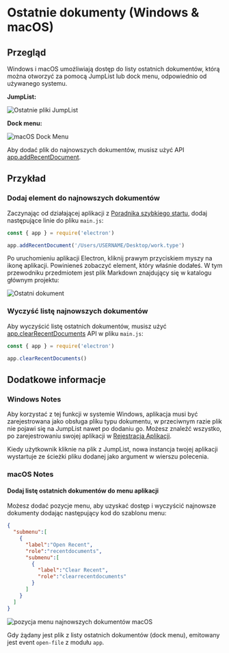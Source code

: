 # Ostatnie dokumenty (Windows & macOS)

## Przegląd

Windows i macOS umożliwiają dostęp do listy ostatnich dokumentów, którą można otworzyć za pomocą JumpList lub dock menu, odpowiednio od używanego systemu.

__JumpList:__

![Ostatnie pliki JumpList](https://cloud.githubusercontent.com/assets/2289/23446924/11a27b98-fdfc-11e6-8485-cc3b1e86b80a.png)

__Dock menu:__

![macOS Dock Menu](https://cloud.githubusercontent.com/assets/639601/5069610/2aa80758-6e97-11e4-8cfb-c1a414a10774.png)

Aby dodać plik do najnowszych dokumentów, musisz użyć API [app.addRecentDocument](../api/app.md#appaddrecentdocumentpath-macos-windows).

## Przykład

### Dodaj element do najnowszych dokumentów

Zaczynając od działającej aplikacji z [Poradnika szybkiego startu](quick-start.md), dodaj następujące linie do pliku `main.js`:

```javascript fiddle='docs/fiddles/features/recent-documents'
const { app } = require('electron')

app.addRecentDocument('/Users/USERNAME/Desktop/work.type')
```

Po uruchomieniu aplikacji Electron, kliknij prawym przyciskiem myszy na ikonę aplikacji. Powinieneś zobaczyć element, który właśnie dodałeś. W tym przewodniku przedmiotem jest plik Markdown znajdujący się w katalogu głównym projektu:

![Ostatni dokument](../images/recent-documents.png)

### Wyczyść listę najnowszych dokumentów

Aby wyczyścić listę ostatnich dokumentów, musisz użyć [app.clearRecentDocuments](../api/app.md#appclearrecentdocuments-macos-windows) API w pliku `main.js`:

```javascript
const { app } = require('electron')

app.clearRecentDocuments()
```

## Dodatkowe informacje

### Windows Notes

Aby korzystać z tej funkcji w systemie Windows, aplikacja musi być zarejestrowana jako obsługa pliku typu dokumentu, w przeciwnym razie plik nie pojawi się na JumpList nawet po dodaniu go. Możesz znaleźć wszystko, po zarejestrowaniu swojej aplikacji w [Rejestracja Aplikacji](https://msdn.microsoft.com/en-us/library/cc144104(VS.85).aspx).

Kiedy użytkownik kliknie na plik z JumpList, nowa instancja twojej aplikacji wystartuje ze ścieżki pliku dodanej jako argument w wierszu polecenia.

### macOS Notes

#### Dodaj listę ostatnich dokumentów do menu aplikacji

Możesz dodać pozycje menu, aby uzyskać dostęp i wyczyścić najnowsze dokumenty dodając następujący kod do szablonu menu:

```json
{
  "submenu":[
    {
      "label":"Open Recent",
      "role":"recentdocuments",
      "submenu":[
        {
          "label":"Clear Recent",
          "role":"clearrecentdocuments"
        }
      ]
    }
  ]
}
```

![pozycja menu najnowszych dokumentów macOS](https://user-images.githubusercontent.com/3168941/33003655-ea601c3a-cd70-11e7-97fa-7c062149cfb1.png)

Gdy żądany jest plik z listy ostatnich dokumentów (dock menu), emitowany jest event `open-file` z modułu `app`.
